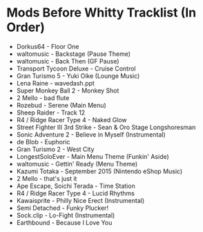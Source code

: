 # Mods Before Whitty Tracklist (In Order)
- Dorkus64 - Floor One
- waltomusic - Backstage (Pause Theme)
- waltomusic - Back Then (GF Pause)
- Transport Tycoon Deluxe - Cruise Control
- Gran Turismo 5 - Yuki Oike (Lounge Music)
- Lena Raine - wavedash.ppt
- Super Monkey Ball 2 - Monkey Shot
- 2 Mello - bad flute 
- Rozebud - Serene (Main Menu) 
- Sheep Raider - Track 12
- R4 / Ridge Racer Type 4 - Naked Glow
- Street Fighter III 3rd Strike - Sean & Oro Stage Longshoresman
- Sonic Adventure 2 - Believe in Myself (Instrumental)
- de Blob - Euphoric
- Gran Turismo 2 - West City
- LongestSoloEver - Main Menu Theme (Funkin' Aside)
- waltomusic - Gettin' Ready (Menu Theme)
- Kazumi Totaka - September 2015 (Nintendo eShop Music)
- 2 Mello - that's just it 
- Ape Escape, Soichi Terada - Time Station
- R4 / Ridge Racer Type 4  - Lucid Rhythms
- Kawaisprite - Philly Nice Erect (Instrumental)
- Semi Detached - Funky Plucker!
- Sock.clip - Lo-Fight (Instrumental)
- Earthbound - Because I Love You